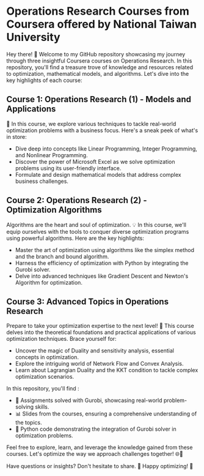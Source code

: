 # Operations Research Courses from Coursera offered by National Taiwan University
Hey there! 👋 Welcome to my GitHub repository showcasing my journey through three insightful Coursera courses on Operations Research. In this repository, you'll find a treasure trove of knowledge and resources related to optimization, mathematical models, and algorithms. Let's dive into the key highlights of each course:

## Course 1: Operations Research (1) - Models and Applications

 🌟 In this course, we explore various techniques to tackle real-world optimization problems with a business focus. Here's a sneak peek of what's in store:

- Dive deep into concepts like Linear Programming, Integer Programming, and Nonlinear Programming.
- Discover the power of Microsoft Excel as we solve optimization problems using its user-friendly interface.
- Formulate and design mathematical models that address complex business challenges.

## Course 2: Operations Research (2) - Optimization Algorithms

Algorithms are the heart and soul of optimization. 💡 In this course, we'll equip ourselves with the tools to conquer diverse optimization programs using powerful algorithms. Here are the key highlights:

- Master the art of optimization using algorithms like the simplex method and the branch and bound algorithm.
- Harness the efficiency of optimization with Python by integrating the Gurobi solver.
- Delve into advanced techniques like Gradient Descent and Newton's Algorithm for optimization.

## Course 3: Advanced Topics in Operations Research

Prepare to take your optimization expertise to the next level! 🚀 This course delves into the theoretical foundations and practical applications of various optimization techniques. Brace yourself for:

- Uncover the magic of Duality and sensitivity analysis, essential concepts in optimization.
- Explore the intriguing world of Network Flow and Convex Analysis.
- Learn about Lagrangian Duality and the KKT condition to tackle complex optimization scenarios.

In this repository, you'll find :
- 📝 Assignments solved with Gurobi, showcasing real-world problem-solving skills.
- 📊 Slides from the courses, ensuring a comprehensive understanding of the topics.
- 🐍 Python code demonstrating the integration of Gurobi solver in optimization problems.

Feel free to explore, learn, and leverage the knowledge gained from these courses. Let's optimize the way we approach challenges together! 🌐🧠

Have questions or insights? Don't hesitate to share. 🌱 Happy optimizing! 🚀
